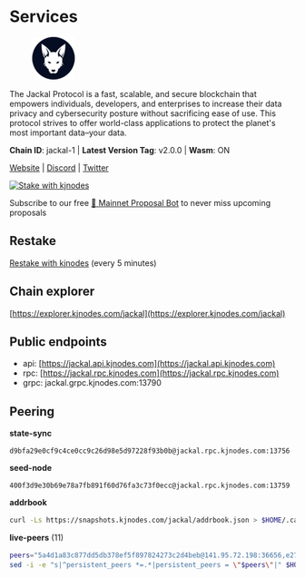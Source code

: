 # Services

<figure><img src="https://raw.githubusercontent.com/kj89/cosmos-images/main/logos/jackal.png" alt=""><figcaption></figcaption></figure>

The Jackal Protocol is a fast, scalable, and secure blockchain that empowers  individuals, developers, and enterprises to increase their data privacy and  cybersecurity posture without sacrificing ease of use. This protocol strives  to offer world-class applications to protect the planet's most important data–your data.

**Chain ID**: jackal-1 | **Latest Version Tag**: v2.0.0 | **Wasm**: ON

[Website](https://jackalprotocol.com) | [Discord](https://discord.com/invite/5GKym3p6rj) | [Twitter](https://twitter.com/Jackal_Protocol)

[![Stake with kjnodes](https://i.ibb.co/cr44Q8j/button-stake-with-kjnodes.png)](https://restake.app/jackal/jklvaloper1tr3wm3mdkz0tda6t7vavqnn7fe2g4un0f67xmt)

Subscribe to our free [🤖 Mainnet Proposal Bot](https://t.me/kjnodes_proposal_bot) to never miss upcoming proposals

## Restake

[Restake with kjnodes](https://restake.app/jackal/jklvaloper1tr3wm3mdkz0tda6t7vavqnn7fe2g4un0f67xmt) (every 5 minutes)
## Chain explorer
[https://explorer.kjnodes.com/jackal](https://explorer.kjnodes.com/jackal)

## Public endpoints

* api: [https://jackal.api.kjnodes.com](https://jackal.api.kjnodes.com)
* rpc: [https://jackal.rpc.kjnodes.com](https://jackal.rpc.kjnodes.com)
* grpc: jackal.grpc.kjnodes.com:13790

## Peering

**state-sync**

```text
d9bfa29e0cf9c4ce0cc9c26d98e5d97228f93b0b@jackal.rpc.kjnodes.com:13756
```

**seed-node**

```text
400f3d9e30b69e78a7fb891f60d76fa3c73f0ecc@jackal.rpc.kjnodes.com:13759
```

**addrbook**
```bash
curl -Ls https://snapshots.kjnodes.com/jackal/addrbook.json > $HOME/.canine/config/addrbook.json
```

**live-peers** (11)
```bash
peers="5a4d1a83c877dd5db378ef5f897824273c2d4beb@141.95.72.198:36656,e272f855eb99975dbd23bfc52dce9ff9661596ff@65.109.60.54:37656,40d447e12ee32e6b57e000575963b5f5c44e8926@51.89.7.184:26638,51cbeb39315ef7366b77953ebf6ad905443e6e30@65.109.93.44:17556,bc6ce122e5809b06dcf90742ee40091f3ee6bcee@142.132.248.253:42656,3e352224da2a8487d2c6277dc40d120cd574acb9@65.21.90.141:12133,460cf6a14f3fa0f3882400fbdcb80033105cac79@178.154.241.46:26656,039a1c4f438c1ecc2dd901e7316d16fdafadfdab@104.193.254.36:27656,d39fecbc409541de13fa644d90066d4dabe08262@95.165.89.222:24475,e08efc0b0e15e4d8eacf0f4ed5e52f6e9bdc312d@144.76.97.251:36156,d9bfa29e0cf9c4ce0cc9c26d98e5d97228f93b0b@65.109.88.38:13756"
sed -i -e "s|^persistent_peers *=.*|persistent_peers = \"$peers\"|" $HOME/.canine/config/config.toml
```
